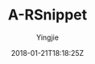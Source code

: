 ---
title: "A-RSnippet"
github: https://github.com/huyingjie/hexo-theme-A-RSnippet
demo: http://arsnippet.yingjiehu.com/
author: Yingjie
ssg:
  - Hexo
cms:
  - No Cms
date: 2018-01-21T18:18:25Z
github_branch: master
description: "🦀 A Responsive Theme for Hexo 🦀 "
---